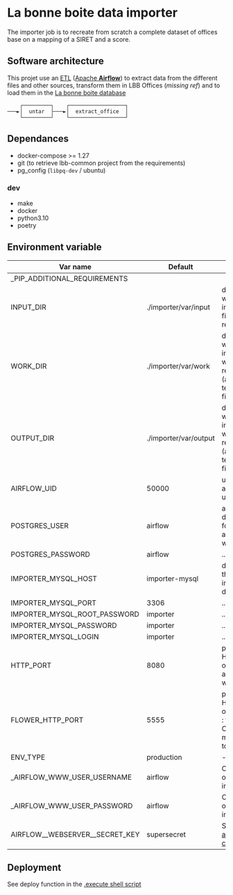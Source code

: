 # La bonne boite data importer

The importer job is to recreate from scratch a complete dataset of offices base on a mapping of a SIRET and a score.

## Software architecture

This projet use an [ETL](https://en.wikipedia.org/wiki/Extract,_transform,_load) ([Apache **Airflow**](https://airflow.apache.org/)) to extract data from the different files and other sources, transform them in LBB Offices (_missing ref_) and to load them in the [La bonne boite database](https://github.com/startupsPoleEmploi/labonneboite)

```
    ┌─────────┐    ┌──────────────────┐
───►│  untar  ├───►│  extract_office  │
    └─────────┘    └──────────────────┘
```

## Dependances

- docker-compose >= 1.27
- git (to retrieve lbb-common project from the requirements)
- pg_config (`libpq-dev` / ubuntu)

### dev
- make
- docker
- python3.10
- poetry


## Environment variable

| Var name                       | Default               | Note                                                                                                           |
|--------------------------------|-----------------------|----------------------------------------------------------------------------------------------------------------|
| _PIP_ADDITIONAL_REQUIREMENTS   |                       |                                                                                                                |
| INPUT_DIR                      | ./importer/var/input  | directory where the importer file are read                                                                     |
| WORK_DIR                       | ./importer/var/work   | directory where the importer write it results (and temporary files)                                            |
| OUTPUT_DIR                     | ./importer/var/output | directory where the importer write it results (and temporary files)                                            |
| AIRFLOW_UID                    | 50000                 | uid of the airflow user                                                                                        |
| POSTGRES_USER                  | airflow               | airflow database for core and workers                                                                          | 
| POSTGRES_PASSWORD              | airflow               | ...                                                                                                            |
| IMPORTER_MYSQL_HOST            | importer-mysql        | db info of the importer database                                                                               |
| IMPORTER_MYSQL_PORT            | 3306                  | ...                                                                                                            |
| IMPORTER_MYSQL_ROOT_PASSWORD   | importer              | ...                                                                                                            |
| IMPORTER_MYSQL_PASSWORD        | importer              | ...                                                                                                            |
| IMPORTER_MYSQL_LOGIN           | importer              | ...                                                                                                            |
| HTTP_PORT                      | 8080                  | public HTTP port of the airflow webserver                                                                      |
| FLOWER_HTTP_PORT               | 5555                  | public HTTP port of FLower : the Celery monitoring tool                                                        |
| ENV_TYPE                       | production            | -                                                                                                              |
| _AIRFLOW_WWW_USER_USERNAME     | airflow               | Only used on the 1st init                                                                                      |
| _AIRFLOW_WWW_USER_PASSWORD     | airflow               | Only used on the 1st init                                                                                      |
| AIRFLOW__WEBSERVER__SECRET_KEY | supersecret           | See [airflow config](https://airflow.apache.org/docs/apache-airflow/stable/configurations-ref.html#secret-key) |

## Deployment

See deploy function in the [.execute shell script](./.execute.sh#L70)

